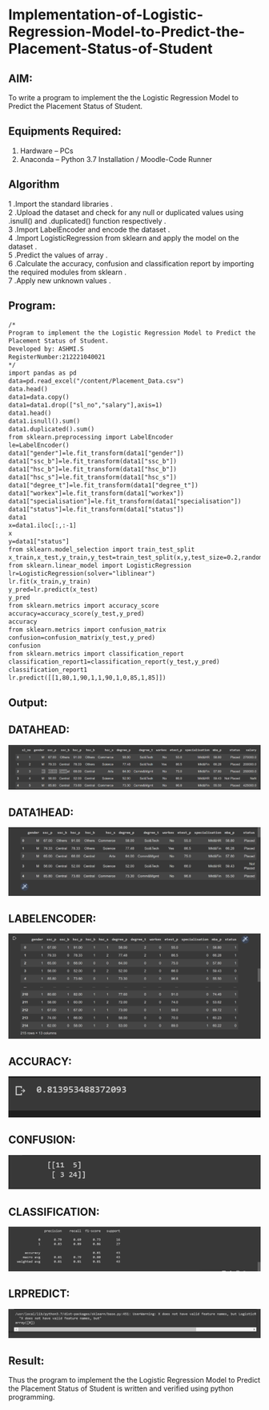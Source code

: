 # Implementation-of-Logistic-Regression-Model-to-Predict-the-Placement-Status-of-Student

## AIM:
To write a program to implement the the Logistic Regression Model to Predict the Placement Status of Student.

## Equipments Required:
1. Hardware – PCs
2. Anaconda – Python 3.7 Installation / Moodle-Code Runner

## Algorithm
1 .Import the standard libraries .   
2 .Upload the dataset and check for any null or duplicated values using .isnull() and .duplicated() function respectively .   
3 .Import LabelEncoder and encode the dataset .   
4 .Import LogisticRegression from sklearn and apply the model on the dataset .   
5 .Predict the values of array .   
6 .Calculate the accuracy, confusion and classification report by importing the required modules from sklearn .   
7 .Apply new unknown values .   
## Program:
```
/*
Program to implement the the Logistic Regression Model to Predict the Placement Status of Student.
Developed by: ASHMI.S 
RegisterNumber:212221040021  
*/
import pandas as pd
data=pd.read_excel("/content/Placement_Data.csv")
data.head()
data1=data.copy()
data1=data1.drop(["sl_no","salary"],axis=1)
data1.head()
data1.isnull().sum()
data1.duplicated().sum()
from sklearn.preprocessing import LabelEncoder
le=LabelEncoder()
data1["gender"]=le.fit_transform(data1["gender"])
data1["ssc_b"]=le.fit_transform(data1["ssc_b"])
data1["hsc_b"]=le.fit_transform(data1["hsc_b"])
data1["hsc_s"]=le.fit_transform(data1["hsc_s"])
data1["degree_t"]=le.fit_transform(data1["degree_t"])
data1["workex"]=le.fit_transform(data1["workex"])
data1["specialisation"]=le.fit_transform(data1["specialisation"])
data1["status"]=le.fit_transform(data1["status"])
data1
x=data1.iloc[:,:-1]
x
y=data1["status"]
from sklearn.model_selection import train_test_split
x_train,x_test,y_train,y_test=train_test_split(x,y,test_size=0.2,random_state=0)
from sklearn.linear_model import LogisticRegression
lr=LogisticRegression(solver="liblinear")
lr.fit(x_train,y_train)
y_pred=lr.predict(x_test)
y_pred
from sklearn.metrics import accuracy_score
accuracy=accuracy_score(y_test,y_pred)
accuracy
from sklearn.metrics import confusion_matrix
confusion=confusion_matrix(y_test,y_pred)
confusion
from sklearn.metrics import classification_report
classification_report1=classification_report(y_test,y_pred)
classification_report1
lr.predict([[1,80,1,90,1,1,90,1,0,85,1,85]])
```

## Output:

## DATAHEAD:
![GITHUB_LOGO](datahead.png)

## DATA1HEAD:
![GITHUB_LOGO](data1head.png)

## LABELENCODER:
![GITHUB_LOGO](labelencoder.png)

## ACCURACY:
![GITHUB_LOGO](accuracy.png)

## CONFUSION:
![GITHUB_LOGO](confusion.png)

## CLASSIFICATION:
![GITHUB_LOGO](classificationpredict.png)

## LRPREDICT:
![GITHUB_LOGO](lrpredict.png)


## Result:
Thus the program to implement the the Logistic Regression Model to Predict the Placement Status of Student is written and verified using python programming.
